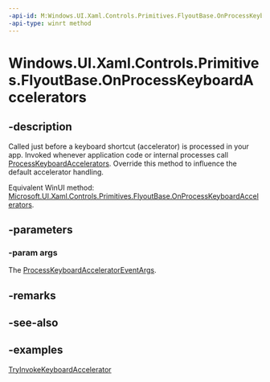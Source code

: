 ```yaml
---
-api-id: M:Windows.UI.Xaml.Controls.Primitives.FlyoutBase.OnProcessKeyboardAccelerators(Windows.UI.Xaml.Input.ProcessKeyboardAcceleratorEventArgs)
-api-type: winrt method
---
```


<!-- Method syntax.
virtual protected void FlyoutBase.OnProcessKeyboardAccelerators(ProcessKeyboardAcceleratorEventArgs args)
-->

# Windows.UI.Xaml.Controls.Primitives.FlyoutBase.OnProcessKeyboardAccelerators

## -description
Called just before a keyboard shortcut (accelerator) is processed in your app. Invoked whenever application code or internal processes call [ProcessKeyboardAccelerators](../windows.ui.xaml/uielement_processkeyboardaccelerators.md). Override this method to influence the default accelerator handling.

Equivalent WinUI method: [Microsoft.UI.Xaml.Controls.Primitives.FlyoutBase.OnProcessKeyboardAccelerators](/windows/winui/api/microsoft.ui.xaml.controls.primitives.flyoutbase.onprocesskeyboardaccelerators).

## -parameters
### -param args
The [ProcessKeyboardAcceleratorEventArgs](../windows.ui.xaml.input/processkeyboardacceleratoreventargs.md).

## -remarks

## -see-also

## -examples
[TryInvokeKeyboardAccelerator](flyoutbase_tryinvokekeyboardaccelerator_2058427461.md)

